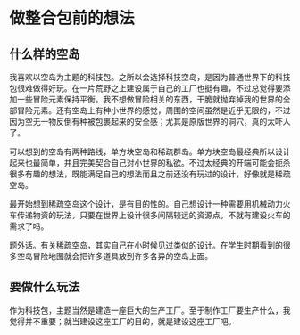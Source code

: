 # 做整合包前的想法
## 什么样的空岛
我喜欢以空岛为主题的科技包。之所以会选择科技空岛，是因为普通世界下的科技包很难做得好玩。在一片荒野之上建设属于自己的工厂也挺有趣，不过总觉得要添加一些冒险元素保持平衡。我不想做冒险相关的东西，干脆就抛弃掉我的世界的全部冒险元素。还有空岛上有种小世界的感觉，周围的空间虽然是近乎无限的，不过因为空无一物反倒有种被包裹起来的安全感；尤其是原版世界的洞穴，真的太吓人了。

可以想到的空岛有两种路线，单方块空岛和稀疏群岛。单方块空岛最经典所以设计起来也最简单，并且完美契合自己对小世界的私欲。不过太经典的开端可能会扼杀很多有趣的想法，既能满足自己的想法而且之前还没有玩过的设计，好像就是稀疏空岛。

最开始想到稀疏空岛这个设计，是有目的性的。自己想设计一种需要用机械动力火车传递物资的玩法，只要在世界上设计很多间隔较远的资源点，不就有建设火车的需求了吗。

题外话。有关稀疏空岛，其实自己在小时候见过类似的设计。在学生时期看到的很多空岛冒险地图就会把许多道具放到许多各异的空岛上面。

## 要做什么玩法
作为科技包，主题当然是建造一座巨大的生产工厂。至于制作工厂要生产什么，我觉得并不重要；就当建设这座工厂的目的，就是建设这座工厂吧。


